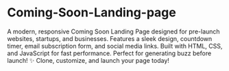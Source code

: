 # Coming-Soon-Landing-page
 A modern, responsive Coming Soon Landing Page designed for pre-launch websites, startups, and businesses. Features a sleek design, countdown timer, email subscription form, and social media links. Built with HTML, CSS, and JavaScript for fast performance. Perfect for generating buzz before launch! ✨ Clone, customize, and launch your page today! 
